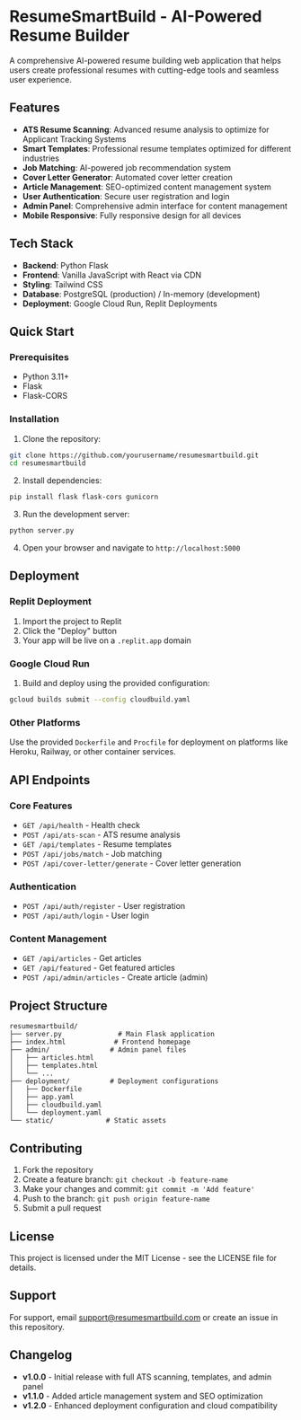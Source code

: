 # ResumeSmartBuild - AI-Powered Resume Builder

A comprehensive AI-powered resume building web application that helps users create professional resumes with cutting-edge tools and seamless user experience.

## Features

- **ATS Resume Scanning**: Advanced resume analysis to optimize for Applicant Tracking Systems
- **Smart Templates**: Professional resume templates optimized for different industries
- **Job Matching**: AI-powered job recommendation system
- **Cover Letter Generator**: Automated cover letter creation
- **Article Management**: SEO-optimized content management system
- **User Authentication**: Secure user registration and login
- **Admin Panel**: Comprehensive admin interface for content management
- **Mobile Responsive**: Fully responsive design for all devices

## Tech Stack

- **Backend**: Python Flask
- **Frontend**: Vanilla JavaScript with React via CDN
- **Styling**: Tailwind CSS
- **Database**: PostgreSQL (production) / In-memory (development)
- **Deployment**: Google Cloud Run, Replit Deployments

## Quick Start

### Prerequisites

- Python 3.11+
- Flask
- Flask-CORS

### Installation

1. Clone the repository:
```bash
git clone https://github.com/yourusername/resumesmartbuild.git
cd resumesmartbuild
```

2. Install dependencies:
```bash
pip install flask flask-cors gunicorn
```

3. Run the development server:
```bash
python server.py
```

4. Open your browser and navigate to `http://localhost:5000`

## Deployment

### Replit Deployment
1. Import the project to Replit
2. Click the "Deploy" button
3. Your app will be live on a `.replit.app` domain

### Google Cloud Run
1. Build and deploy using the provided configuration:
```bash
gcloud builds submit --config cloudbuild.yaml
```

### Other Platforms
Use the provided `Dockerfile` and `Procfile` for deployment on platforms like Heroku, Railway, or other container services.

## API Endpoints

### Core Features
- `GET /api/health` - Health check
- `POST /api/ats-scan` - ATS resume analysis
- `GET /api/templates` - Resume templates
- `POST /api/jobs/match` - Job matching
- `POST /api/cover-letter/generate` - Cover letter generation

### Authentication
- `POST /api/auth/register` - User registration
- `POST /api/auth/login` - User login

### Content Management
- `GET /api/articles` - Get articles
- `GET /api/featured` - Get featured articles
- `POST /api/admin/articles` - Create article (admin)

## Project Structure

```
resumesmartbuild/
├── server.py              # Main Flask application
├── index.html            # Frontend homepage
├── admin/               # Admin panel files
│   ├── articles.html
│   ├── templates.html
│   └── ...
├── deployment/          # Deployment configurations
│   ├── Dockerfile
│   ├── app.yaml
│   ├── cloudbuild.yaml
│   └── deployment.yaml
└── static/             # Static assets
```

## Contributing

1. Fork the repository
2. Create a feature branch: `git checkout -b feature-name`
3. Make your changes and commit: `git commit -m 'Add feature'`
4. Push to the branch: `git push origin feature-name`
5. Submit a pull request

## License

This project is licensed under the MIT License - see the LICENSE file for details.

## Support

For support, email support@resumesmartbuild.com or create an issue in this repository.

## Changelog

- **v1.0.0** - Initial release with full ATS scanning, templates, and admin panel
- **v1.1.0** - Added article management system and SEO optimization
- **v1.2.0** - Enhanced deployment configuration and cloud compatibility